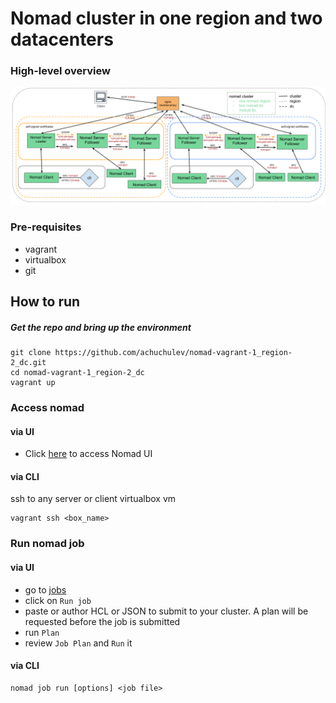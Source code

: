 # Nomad cluster in one region and two datacenters  

### High-level overview
<img src="diagrams/nginx-reverse-proxy-nomad-1-region-2-dcs.png" />

### Pre-requisites

- vagrant
- virtualbox
- git

## How to run

##### Get the repo and bring up the environment

```
git clone https://github.com/achuchulev/nomad-vagrant-1_region-2_dc.git
cd nomad-vagrant-1_region-2_dc
vagrant up
```

### Access nomad

#### via UI

- Click [here](http://192.168.10.250) to access Nomad UI

#### via CLI

ssh to any server or client virtualbox vm

```
vagrant ssh <box_name>
```

### Run nomad job

#### via UI

- go to [jobs](http://192.168.10.250/ui/jobs)
- click on `Run job`
- paste or author HCL or JSON to submit to your cluster. A plan will be requested before the job is submitted
- run `Plan`
- review `Job Plan` and `Run` it


#### via CLI

```
nomad job run [options] <job file>
```
